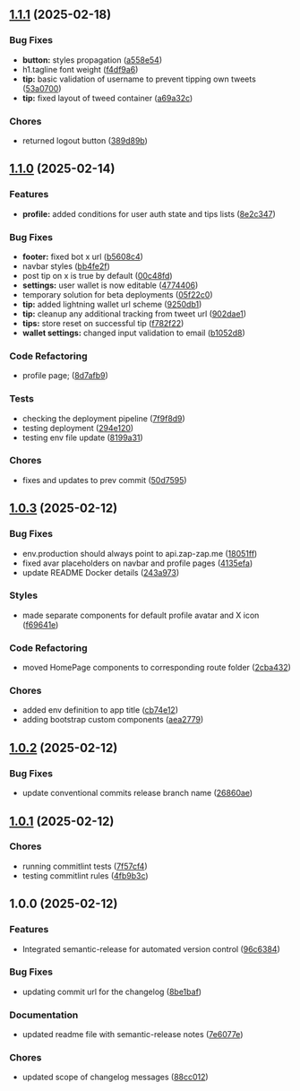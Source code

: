 ## [1.1.1](https://github.com/ZapZapMe/zapzap-web/compare/v1.1.0...v1.1.1) (2025-02-18)


### Bug Fixes

* **button:** styles propagation ([a558e54](https://github.com/ZapZapMe/zapzap-web/commit/a558e54f47a43f28271588c8bd5bac3208851b63))
* h1.tagline font weight ([f4df9a6](https://github.com/ZapZapMe/zapzap-web/commit/f4df9a6eb2804c1d718a5385ef312716f6f9a166))
* **tip:** basic validation of username to prevent tipping own tweets ([53a0700](https://github.com/ZapZapMe/zapzap-web/commit/53a0700a4f254aa87178722de206c35b8c6cb8b5))
* **tip:** fixed layout of tweed container ([a69a32c](https://github.com/ZapZapMe/zapzap-web/commit/a69a32c1b6ffc580fa263fe5265d6d2d8869d464))


### Chores

* returned logout button ([389d89b](https://github.com/ZapZapMe/zapzap-web/commit/389d89b85d3bbb75c2a8f893a35eb7ff65013dbe))

## [1.1.0](https://github.com/ZapZapMe/zapzap-web/compare/v1.0.3...v1.1.0) (2025-02-14)


### Features

* **profile:** added conditions for user auth state and tips lists ([8e2c347](https://github.com/ZapZapMe/zapzap-web/commit/8e2c347ce001a139607ab051eb5ec5038cb5e9f0))


### Bug Fixes

* **footer:** fixed bot x url ([b5608c4](https://github.com/ZapZapMe/zapzap-web/commit/b5608c4bc1e180337806d60c4f4372dc452c7895))
* navbar styles ([bb4fe2f](https://github.com/ZapZapMe/zapzap-web/commit/bb4fe2fdf6503cbabbba49df5e5ddbc800c0a0e1))
* post tip on x is true by default ([00c48fd](https://github.com/ZapZapMe/zapzap-web/commit/00c48fde1966883e097180243288261f506493a4))
* **settings:** user wallet is now editable ([4774406](https://github.com/ZapZapMe/zapzap-web/commit/47744060b36d2f155b3bb7337e0f399712c5ae75))
* temporary solution for beta deployments ([05f22c0](https://github.com/ZapZapMe/zapzap-web/commit/05f22c005925ab49ecd72e99ac33ae80d70cf07d))
* **tip:** added lightning wallet url scheme ([9250db1](https://github.com/ZapZapMe/zapzap-web/commit/9250db1ee9e02a59f3925983d52ff8b2e4fc01f8))
* **tip:** cleanup any additional tracking from tweet url ([902dae1](https://github.com/ZapZapMe/zapzap-web/commit/902dae1196ca1ffda4d2084b57ddcdceae100b44))
* **tips:** store reset on successful tip ([f782f22](https://github.com/ZapZapMe/zapzap-web/commit/f782f22490ae935218f8a6542560cdd06bb2a4a5))
* **wallet settings:** changed input validation to email ([b1052d8](https://github.com/ZapZapMe/zapzap-web/commit/b1052d89a0a625523e8bf3c4cbfe931386bb256c))


### Code Refactoring

* profile page; ([8d7afb9](https://github.com/ZapZapMe/zapzap-web/commit/8d7afb983da5fb518f660699268ad3cc0edf6dcb))


### Tests

* checking the deployment pipeline ([7f9f8d9](https://github.com/ZapZapMe/zapzap-web/commit/7f9f8d9afee23e16c047a4a08bed1fc8b8edc54b))
* testing deployment ([294e120](https://github.com/ZapZapMe/zapzap-web/commit/294e120a14fb7435ca46e0b563e80ccef4bca1f3))
* testing env file update ([8199a31](https://github.com/ZapZapMe/zapzap-web/commit/8199a3173448130d47cf1944cde9c5c891c4896c))


### Chores

* fixes and updates to prev commit ([50d7595](https://github.com/ZapZapMe/zapzap-web/commit/50d7595146488658908c0a8a10713374673bee5e))

## [1.0.3](https://github.com/ZapZapMe/zapzap-web/compare/v1.0.2...v1.0.3) (2025-02-12)


### Bug Fixes

* env.production should always point to api.zap-zap.me ([18051ff](https://github.com/ZapZapMe/zapzap-web/commit/18051ffd131c1d133bb7a4ebb1e26b8fea453ccb))
* fixed avar placeholders on navbar and profile pages ([4135efa](https://github.com/ZapZapMe/zapzap-web/commit/4135efaf0611a3c8a0a34934024508375d6f646b))
* update README Docker details ([243a973](https://github.com/ZapZapMe/zapzap-web/commit/243a973cf1f30265ef2c29ccc780dca2c4c88316))


### Styles

* made separate components for default profile avatar and X icon ([f69641e](https://github.com/ZapZapMe/zapzap-web/commit/f69641ef4bcc0bfa428743a882f99bdd9ce03023))


### Code Refactoring

* moved HomePage components to corresponding route folder ([2cba432](https://github.com/ZapZapMe/zapzap-web/commit/2cba43291369774148acb227d4bd65961e63eb27))


### Chores

* added env definition to app title ([cb74e12](https://github.com/ZapZapMe/zapzap-web/commit/cb74e12ff1dee686529a7f035e90219f03a72304))
* adding bootstrap custom components ([aea2779](https://github.com/ZapZapMe/zapzap-web/commit/aea2779d4929395a64c62cbe969047438fcf10da))

## [1.0.2](https://github.com/ZapZapMe/zapzap-web/compare/v1.0.1...v1.0.2) (2025-02-12)


### Bug Fixes

* update conventional commits release branch name ([26860ae](https://github.com/ZapZapMe/zapzap-web/commit/26860ae6f04047ded41dc14cb023397b04100ffc))

## [1.0.1](https://github.com/ZapZapMe/zapzap-web/compare/v1.0.0...v1.0.1) (2025-02-12)


### Chores

* running commitlint tests ([7f57cf4](https://github.com/ZapZapMe/zapzap-web/commit/7f57cf4846b4709515afb88be00c8d5949a3be5a))
* testing commitlint rules ([4fb9b3c](https://github.com/ZapZapMe/zapzap-web/commit/4fb9b3cd23920929e09fd2613f709ebd4ea197b7))

## 1.0.0 (2025-02-12)


### Features

* Integrated semantic-release for automated version control ([96c6384](https://github.com/ZapZapMe/zapzap-web/commit/96c6384fa599f0b482456960cd818976286c94a4))


### Bug Fixes

* updating commit url for the changelog ([8be1baf](https://github.com/ZapZapMe/zapzap-web/commit/8be1bafdd58b8abdaaf24e072b7a3e7bc37da345))


### Documentation

* updated readme file with semantic-release notes ([7e6077e](https://github.com/ZapZapMe/zapzap-web/commit/7e6077ed570bba44679525d9a18ca9c678273f3a))


### Chores

* updated scope of changelog messages ([88cc012](https://github.com/ZapZapMe/zapzap-web/commit/88cc012761e8df66663da879f92861977759bcd2))
